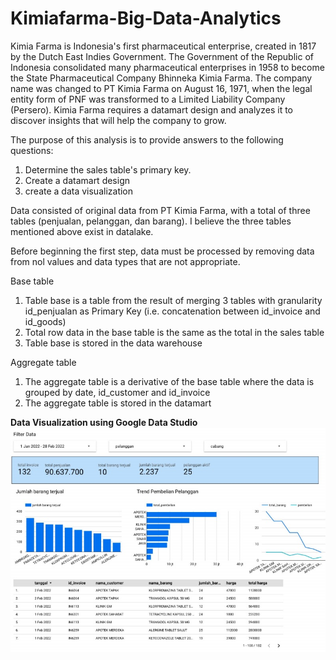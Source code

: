 # Kimiafarma-Big-Data-Analytics

Kimia Farma is Indonesia's first pharmaceutical enterprise, created in 1817 by the Dutch East Indies Government. The Government of the Republic of Indonesia consolidated many pharmaceutical enterprises in 1958 to become the State Pharmaceutical Company Bhinneka Kimia Farma. The company name was changed to PT Kimia Farma on August 16, 1971, when the legal entity form of PNF was transformed to a Limited Liability Company (Persero). Kimia Farma requires a datamart design and analyzes it to discover insights that will help the company to grow.

The purpose of this analysis is to provide answers to the following questions:
1. Determine the sales table's primary key.
2. Create a datamart design
3. create a data visualization

Data consisted of original data from PT Kimia Farma, with a total of three tables (penjualan, pelanggan, dan barang). I believe the three tables mentioned above exist in datalake.

Before beginning the first step, data must be processed by removing data from nol values and data types that are not appropriate.

Base table
1. Table base is a table from the result of merging 3 tables with granularity id_penjualan as Primary Key (i.e. concatenation between id_invoice and id_goods)
2. Total row data in the base table is the same as the total in the sales table
3. Table base is stored in the data warehouse

Aggregate table
1. The aggregate table is a derivative of the base table where the data is grouped by date, id_customer and id_invoice
2. The aggregate table is stored in the datamart


**Data Visualization using Google Data Studio**
![](Images%20KF/Untitled.jpg)
